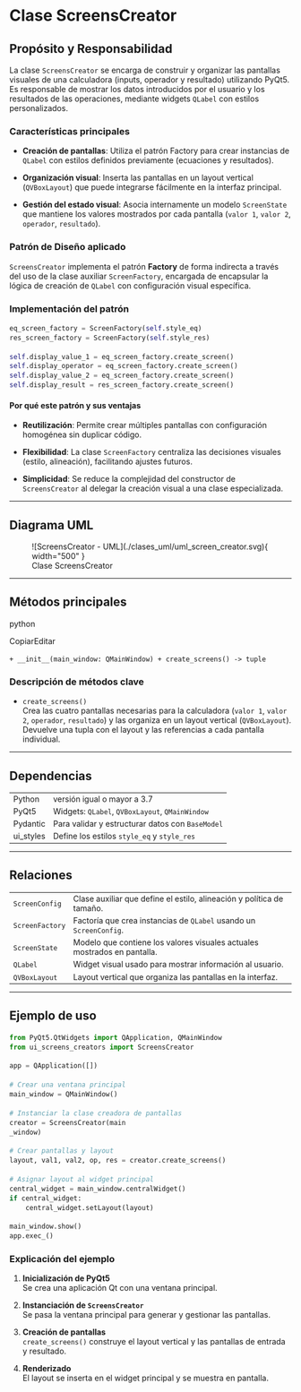 # Clase **ScreensCreator**

## Propósito y Responsabilidad

La clase `ScreensCreator` se encarga de construir y organizar las pantallas visuales de una calculadora (inputs, operador y resultado) utilizando PyQt5. Es responsable de mostrar los datos introducidos por el usuario y los resultados de las operaciones, mediante widgets `QLabel` con estilos personalizados.

### Características principales

- **Creación de pantallas**: Utiliza el patrón Factory para crear instancias de `QLabel` con estilos definidos previamente (ecuaciones y resultados).

- **Organización visual**: Inserta las pantallas en un layout vertical (`QVBoxLayout`) que puede integrarse fácilmente en la interfaz principal.

- **Gestión del estado visual**: Asocia internamente un modelo `ScreenState` que mantiene los valores mostrados por cada pantalla (`valor 1`, `valor 2`, `operador`, `resultado`).

### Patrón de Diseño aplicado

`ScreensCreator` implementa el patrón **Factory** de forma indirecta a través del uso de la clase auxiliar `ScreenFactory`, encargada de encapsular la lógica de creación de `QLabel` con configuración visual específica.

### Implementación del patrón
```python
eq_screen_factory = ScreenFactory(self.style_eq)
res_screen_factory = ScreenFactory(self.style_res)

self.display_value_1 = eq_screen_factory.create_screen()
self.display_operator = eq_screen_factory.create_screen()
self.display_value_2 = eq_screen_factory.create_screen()
self.display_result = res_screen_factory.create_screen()
```

#### Por qué este patrón y sus ventajas

- **Reutilización**: Permite crear múltiples pantallas con configuración homogénea sin duplicar código.
    
- **Flexibilidad**: La clase `ScreenFactory` centraliza las decisiones visuales (estilo, alineación), facilitando ajustes futuros.
    
- **Simplicidad**: Se reduce la complejidad del constructor de `ScreensCreator` al delegar la creación visual a una clase especializada.
    
---

## Diagrama UML

<figure markdown="span">
  ![ScreensCreator - UML](./clases_uml/uml_screen_creator.svg){ width="500" }
  <figcaption>Clase ScreensCreator</figcaption>
</figure>

---

## Métodos principales

python

CopiarEditar

`+ __init__(main_window: QMainWindow) + create_screens() -> tuple`

### Descripción de métodos clave

- `create_screens()`  
    Crea las cuatro pantallas necesarias para la calculadora (`valor 1`, `valor 2`, `operador`, `resultado`) y las organiza en un layout vertical (`QVBoxLayout`). Devuelve una tupla con el layout y las referencias a cada pantalla individual.
    

---

## Dependencias

|           |                                                  |
| --------- | ------------------------------------------------ |
| Python    | versión igual o mayor a 3.7                      |
| PyQt5     | Widgets: `QLabel`, `QVBoxLayout`, `QMainWindow`  |
| Pydantic  | Para validar y estructurar datos con `BaseModel` |
| ui_styles | Define los estilos `style_eq` y `style_res`      |

---

## Relaciones

|                 |                                                                          |
| --------------- | ------------------------------------------------------------------------ |
| `ScreenConfig`  | Clase auxiliar que define el estilo, alineación y política de tamaño.    |
| `ScreenFactory` | Factoría que crea instancias de `QLabel` usando un `ScreenConfig`.       |
| `ScreenState`   | Modelo que contiene los valores visuales actuales mostrados en pantalla. |
| `QLabel`        | Widget visual usado para mostrar información al usuario.                 |
| `QVBoxLayout`   | Layout vertical que organiza las pantallas en la interfaz.               |

---

## Ejemplo de uso

```python
from PyQt5.QtWidgets import QApplication, QMainWindow
from ui_screens_creators import ScreensCreator

app = QApplication([])

# Crear una ventana principal
main_window = QMainWindow()

# Instanciar la clase creadora de pantallas
creator = ScreensCreator(main
_window)

# Crear pantallas y layout
layout, val1, val2, op, res = creator.create_screens()

# Asignar layout al widget principal
central_widget = main_window.centralWidget()
if central_widget:
    central_widget.setLayout(layout)

main_window.show()
app.exec_()
```

### Explicación del ejemplo

1. **Inicialización de PyQt5**  
    Se crea una aplicación Qt con una ventana principal.
    
2. **Instanciación de `ScreensCreator`**  
    Se pasa la ventana principal para generar y gestionar las pantallas.
    
3. **Creación de pantallas**  
    `create_screens()` construye el layout vertical y las pantallas de entrada y resultado.
    
4. **Renderizado**  
    El layout se inserta en el widget principal y se muestra en pantalla.
